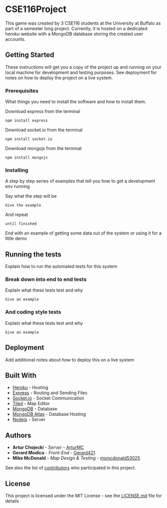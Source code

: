 # CSE116Project

This game was created by 3 CSE116 students at the University at Buffalo as part of a semester long project. Currently, it is hosted on a dedicated heroku website with a MongoDB database storing the created user accounts. 

## Getting Started

These instructions will get you a copy of the project up and running on your local machine for development and testing purposes. See deployment for notes on how to deploy the project on a live system.

### Prerequisites

What things you need to install the software and how to install them.

Download express from the terminal
```
npm install express
```
Download socket.io from the terminal
```
npm install socket.io
```
Download mongojs from the terminal
```
npm install mongojs
```

### Installing

A step by step series of examples that tell you how to get a development env running

Say what the step will be

```
Give the example
```

And repeat

```
until finished
```

End with an example of getting some data out of the system or using it for a little demo

## Running the tests

Explain how to run the automated tests for this system

### Break down into end to end tests

Explain what these tests test and why

```
Give an example
```

### And coding style tests

Explain what these tests test and why

```
Give an example
```

## Deployment

Add additional notes about how to deploy this on a live system

## Built With

* [Heroku](https://www.heroku.com/) - Hosting
* [Express](http://expressjs.com/) - Routing and Sending Files
* [Socket.io](https://socket.io/) - Socket Communication
* [Tiled](https://www.mapeditor.org/) - Map Editor
* [MongoDB](https://www.mongodb.com/) - Database
* [MongoDB Atlas](https://www.mongodb.com/cloud/atlas) - Database Hosting
* [Nodejs](https://nodejs.org/en/) - Server


## Authors

* **Artur Chojecki** - *Server* - [ArturMC](https://github.com/ArturMC)
* **Gerard Modica** - *Front-End* - [Gerard421](https://github.com/Gerard421)
* **Mike McDonald** - *Map Design & Testing* - [msmcdonald53025](https://github.com/msmcdonald53025)

See also the list of [contributors](https://github.com/your/project/contributors) who participated in this project.

## License

This project is licensed under the MIT License - see the [LICENSE.md](LICENSE.md) file for details

